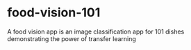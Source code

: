 # food-vision-101
A food vision app is an image classification app for 101 dishes demonstrating the power of transfer learning
